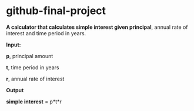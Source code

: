# github-final-project


**A calculator that calculates simple interest given principal**, annual rate of interest and time period in years.


**Input:**

  **p**, principal amount
  
  **t**, time period in years

  **r**, annual rate of interest

**Output**

  **simple interest** = p\*t\*r
